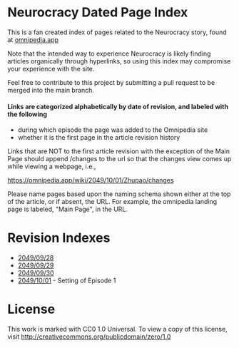 # Neurocracy Dated Page Index
This is a fan created index of pages related to the Neurocracy story, found at [omnipedia.app](http://omnipedia.app "omnipedia.app")

Note that the intended way to experience Neurocracy is likely finding articles organically through hyperlinks, so using this index may compromise your experience with the site.

Feel free to contribute to this project by submitting a pull request to be merged into the main branch.

#### Links are categorized alphabetically by date of revision, and labeled with the following
- during which episode the page was added to the Omnipedia site
- whether it is the first page in the article revision history

Links that are NOT to the first article revision with the exception of the Main Page should append /changes to the url so that the changes view comes up while viewing a webpage, i.e., 

https://omnipedia.app/wiki/2049/10/01/Zhupao/changes

Please name pages based upon the naming schema shown either at the top of the article, or if absent, the URL. For example, the omnipedia landing page is labeled, "Main Page", in the URL.

# Revision Indexes

- [2049/09/28](indexes/20490928.md "2049/09/28")
- [2049/09/29](indexes/20490929.md "2049/09/29")
- [2049/09/30](indexes/20490930.md "2049/09/30")
- [2049/10/01](indexes/20491001.md "2049/10/01") - Setting of Episode 1

# License
This work is marked with CC0 1.0 Universal. To view a copy of this license, visit http://creativecommons.org/publicdomain/zero/1.0

